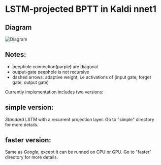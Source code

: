 LSTM-projected BPTT in Kaldi nnet1
===
Diagram
---
![Diagram](https://raw.githubusercontent.com/dophist/kaldi-lstm/master/misc/LSTM_DIAG_EQUATION.jpg)

Notes:  
---
* peephole connection(purple) are diagonal
* output-gate peephole is not recursive
* dashed arrows: adaptive weight, i.e activations of (input gate, forget gate, output gate)

Currently implementation includes two versions:

simple version:
---
*Standard* LSTM with a recurrent projection layer. Go to "simple" directory for more details.

faster version:
---
Same as *Google*, except it can be runned on CPU or GPU. Go to "faster" directory for more details.

